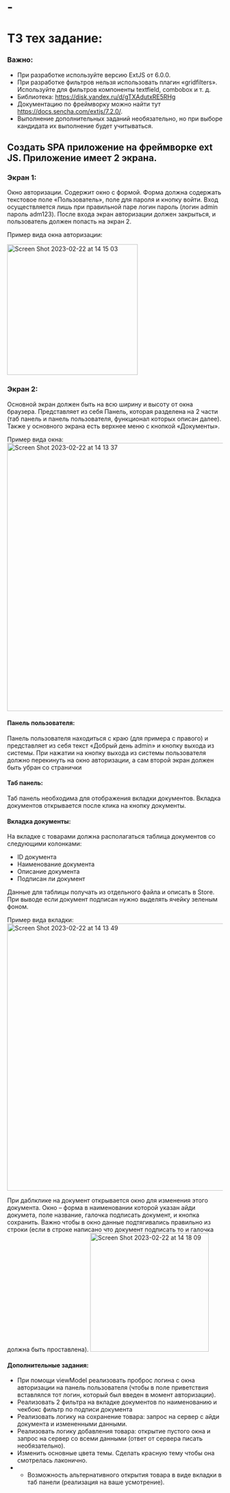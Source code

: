 # -
# ТЗ тех задание:



### Важно: 
- При разработке используйте версию ExtJS от 6.0.0.
- При разработке фильтров нельзя использовать плагин «gridfilters». Используйте для фильтров компоненты textfield, combobox и т. д. 
- Библиотека: https://disk.yandex.ru/d/gTXAdutxRE5RHg
- Документацию по фреймворку можно найти тут https://docs.sencha.com/extjs/7.2.0/. 
- Выполнение дополнительных заданий необязательно, но при выборе кандидата их выполнение будет учитываться.

## Создать SPA приложение на фреймворке ext JS. Приложение имеет 2 экрана.

### Экран 1:

Окно авторизации. Содержит окно с формой. Форма должна содержать текстовое поле «Пользователь», поле для пароля и кнопку войти. Вход осуществляется лишь при правильной паре логин пароль (логин admin пароль adm123). После входа экран авторизации должен закрыться, и пользователь должен попасть на экран 2.

Пример вида окна авторизации:

<img width="305" alt="Screen Shot 2023-02-22 at 14 15 03" src="https://user-images.githubusercontent.com/81578359/220604730-66e72692-632e-4e99-b4a5-3df37f09063e.png">


### Экран 2:
Основной экран должен быть на всю ширину и высоту от окна браузера. Представляет из себя Панель, которая разделена на 2 части (таб панель и панель пользователя, функционал которых описан далее). Также у основного экрана есть верхнее меню с кнопкой «Документы».

Пример вида окна:
<img width="626" alt="Screen Shot 2023-02-22 at 14 13 37" src="https://user-images.githubusercontent.com/81578359/220604864-df10b53a-60de-4426-af4a-1daa840429b0.png">


#### Панель пользователя:
Панель пользователя находиться с краю (для примера с правого) и представляет из себя текст «Добрый день admin» и кнопку выхода из системы.
При нажатии на кнопку выхода из системы пользователя должно перекинуть на окно авторизации, а сам второй экран должен быть убран со странички

#### Таб панель:
Таб панель необходима для отображения вкладки документов. Вкладка документов открывается после клика на кнопку документы. 

#### Вкладка документы:
На вкладке с товарами должна располагаться таблица документов со следующими колонками:
- ID документа
- Наименование документа
- Описание документа
- Подписан ли документ

Данные для таблицы получать из отдельного файла и описать в Store.
При выводе если документ подписан нужно выделять ячейку зеленым фоном.

Пример вида вкладки: 
<img width="624" alt="Screen Shot 2023-02-22 at 14 13 49" src="https://user-images.githubusercontent.com/81578359/220605094-14af3a8c-89e5-46f0-b203-2d73d50861e7.png">


При даблклике на документ открывается окно для изменения этого документа. Окно – форма в наименовании которой указан айди докумета, поле название, галочка подписать документ, и кнопка сохранить. Важно чтобы в окно данные подтягивались правильно из строки (если в строке написано что документ подписать то и галочка должна быть проставлена).
<img width="277" alt="Screen Shot 2023-02-22 at 14 18 09" src="https://user-images.githubusercontent.com/81578359/220605266-217481c0-d244-49c7-a8b3-e33a458eb634.png">


#### Дополнительные задания:
- При помощи viewModel реализовать проброс логина с окна авторизации на панель пользователя (чтобы в поле приветствия вставлялся тот логин, который был введен в момент авторизации).
- Реализовать 2 фильтра на вкладке документов по наименованию и чекбокс фильтр по подписи документа
- Реализовать логику на сохранение товара: запрос на сервер с айди документа и измененными данными.
- Реализовать логику добавления товара: открытие пустого окна и запрос на сервер со всеми данными (ответ от сервера писать необязательно).
- Изменить основные цвета темы. Сделать красную тему чтобы она смотрелась лаконично.
- * Возможность альтернативного открытия товара в виде вкладки в таб панели (реализация на ваше усмотрение).
